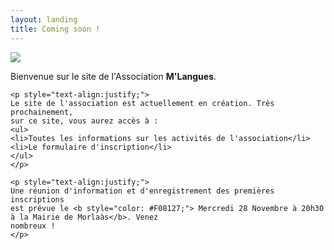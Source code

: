 ```yaml
---
layout: landing
title: Coming soon !
---
```



<div class="col-md-4 col-xs-6">
    <img class="img-responsive" src="{{ site.logo }}" />
</div>
<div class="col-md-8 col-xs-12">
    <p style="text-align:justify;">
    Bienvenue sur le site de l'Association <b>M'Langues</b>.
    </p>

    <p style="text-align:justify;">
    Le site de l'association est actuellement en création. Très prochainement,
    sur ce site, vous aurez accès à :
    <ul>
    <li>Toutes les informations sur les activités de l'association</li>
    <li>Le formulaire d'inscription</li>
    </ul>
    </p>

    <p style="text-align:justify;">
    Une réunion d'information et d'enregistrement des premières inscriptions
    est prévue le <b style="color: #F08127;"> Mercredi 28 Novembre à 20h30 à la Mairie de Morlaàs</b>. Venez
    nombreux !
    </p>
</div>
